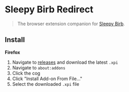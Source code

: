 # Sleepy Birb Redirect

> The browser extension companion for [Sleepy Birb](https://github.com/JackCuthbert/sleepy-birb).

## Install

**Firefox**

1. Navigate to [releases](https://github.com/JackCuthbert/sleepy-birb-redirect/releases)
and download the latest `.xpi`
2. Navigate to `about:addons`
3. Click the cog
4. Click "Install Add-on From File..."
5. Select the downloaded `.xpi` file
